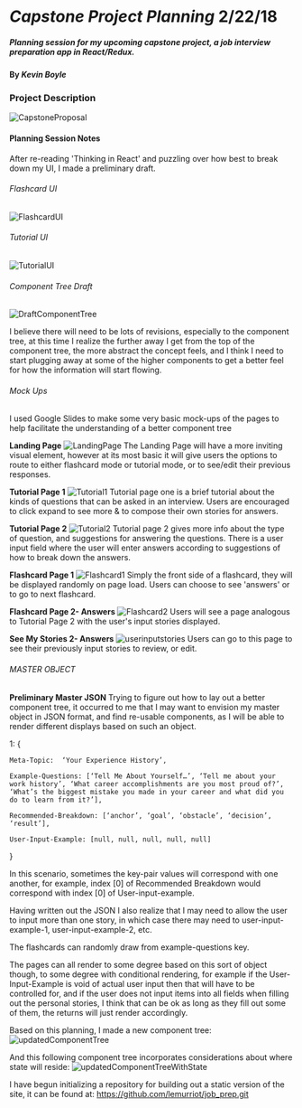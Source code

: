 # _Capstone Project Planning_  2/22/18

##### Planning session for my upcoming capstone project, a job interview preparation app in React/Redux.

#### By _**Kevin Boyle**_


### Project Description

![CapstoneProposal](img/CapstoneProposal1.png?raw=true)


#### Planning Session Notes

After re-reading 'Thinking in React' and puzzling over how best to break down my UI, I made a preliminary draft.
###### Flashcard UI
![FlashcardUI](img/basicUImockup.jpg?raw=true)
###### Tutorial UI
![TutorialUI](img/TutorialInterface.jpg?raw=true)
###### Component Tree Draft
![DraftComponentTree](img/componenttreeA.jpg?raw=true)

I believe there will need to be lots of revisions, especially to the component tree, at this time I realize the further away I get from the top of the component tree, the more abstract the concept feels, and I think I need to start plugging away at some of the higher components to get a better feel for how the information will start flowing.

###### Mock Ups
I used Google Slides to make some  very basic mock-ups of the pages to help facilitate the understanding of a better component tree

**Landing Page**
![LandingPage](img/landingpage.jpg?raw=true)
The Landing Page will have a more inviting visual element, however at its most basic it will give users the options to route to either flashcard mode or tutorial mode, or to see/edit their previous responses.

**Tutorial Page 1**
![Tutorial1](img/tutorialpage1.jpg?raw=true)
Tutorial page one is a brief tutorial about the kinds of questions that can be asked in an interview. Users are encouraged to click expand to see more & to compose their own stories for answers.

**Tutorial Page 2**
![Tutorial2](img/tutorialpage2userinput.jpg?raw=true)
Tutorial page 2 gives more info about the type of question, and suggestions for answering the questions. There is a user input field where the user will enter answers according to suggestions of how to break down the answers.

**Flashcard Page 1**
![Flashcard1](img/flashcardpage1.jpg?raw=true)
Simply the front side of a flashcard, they will be displayed randomly on page load. Users can choose to see 'answers' or to go to next flashcard.

**Flashcard Page 2- Answers**
![Flashcard2](img/flashcardpage2.jpg?raw=true)
Users will see a page analogous to Tutorial Page 2 with the user's input stories displayed.

**See My Stories 2- Answers**
![userinputstories](img/seemystoriespage.jpg?raw=true)
Users can go to this page to see their previously input stories to review, or edit.


###### MASTER OBJECT
**Preliminary Master JSON**
Trying to figure out how to lay out a better component tree, it occurred to me that I may want to envision my master object in JSON format, and find re-usable components, as I will be able to render different displays based on such an object.

1: {

	Meta-Topic:  ‘Your Experience History’,

	Example-Questions: [‘Tell Me About Yourself…’, ‘Tell me about your work history’, ‘What career accomplishments are you most proud of?’, ‘What’s the biggest mistake you made in your career and what did you do to learn from it?’],

	Recommended-Breakdown: [‘anchor’, ‘goal’, ‘obstacle’, ‘decision’, ‘result’],

	User-Input-Example: [null, null, null, null, null]
}

In this scenario, sometimes the key-pair values will correspond with one another, for example, index [0] of Recommended Breakdown would correspond with index [0] of User-input-example.

Having written out the JSON I also realize that I may need to allow the user to input more than one story, in which case there may need to user-input-example-1, user-input-example-2, etc.

The flashcards can randomly draw from example-questions key.

The pages can all render to some degree based on this sort of object though, to some degree with conditional rendering, for example if the User-Input-Example is void of actual user input then that will have to be controlled for, and if the user does not input items into all fields when filling out the personal stories, I think that can be ok as long as they fill out some of them, the returns will just render accordingly.

Based on this planning, I made a new component tree:
![updatedComponentTree](img/sieve-jobs-component-tree.png?raw=true)

And this following component tree incorporates considerations about where state will reside:
![updatedComponentTreeWithState](img/component_tree_state.png?raw=true)


I have begun initializing a repository for building out a static version of the site, it can be found at:
https://github.com/lemurriot/job_prep.git
